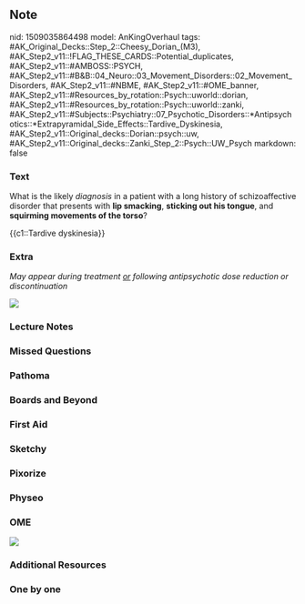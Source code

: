 ## Note
nid: 1509035864498
model: AnKingOverhaul
tags: #AK_Original_Decks::Step_2::Cheesy_Dorian_(M3), #AK_Step2_v11::!FLAG_THESE_CARDS::Potential_duplicates, #AK_Step2_v11::#AMBOSS::PSYCH, #AK_Step2_v11::#B&B::04_Neuro::03_Movement_Disorders::02_Movement_Disorders, #AK_Step2_v11::#NBME, #AK_Step2_v11::#OME_banner, #AK_Step2_v11::#Resources_by_rotation::Psych::uworld::dorian, #AK_Step2_v11::#Resources_by_rotation::Psych::uworld::zanki, #AK_Step2_v11::#Subjects::Psychiatry::07_Psychotic_Disorders::*Antipsychotics::*Extrapyramidal_Side_Effects::Tardive_Dyskinesia, #AK_Step2_v11::Original_decks::Dorian::psych::uw, #AK_Step2_v11::Original_decks::Zanki_Step_2::Psych::UW_Psych
markdown: false

### Text
What is the likely <i>diagnosis</i> in a patient with a long
history of schizoaffective disorder that presents with <b>lip
smacking</b>, <b>sticking out his tongue</b>, and <b>squirming
movements of the torso</b>?
<div>
  {{c1::Tardive dyskinesia}}
</div>

### Extra
<i>May appear during treatment <u>or</u> following antipsychotic
dose reduction or discontinuation</i>
<div>
  <div><img src="TD%20(1).png"></div>
</div>

### Lecture Notes


### Missed Questions


### Pathoma


### Boards and Beyond


### First Aid


### Sketchy


### Pixorize


### Physeo


### OME
<div class="ome-widget">
  <a href="https://onlinemeded.org?ref=anki"><img src=
  "_OME_AnkiFlashcards_General_7.png"></a>
</div>

### Additional Resources


### One by one

